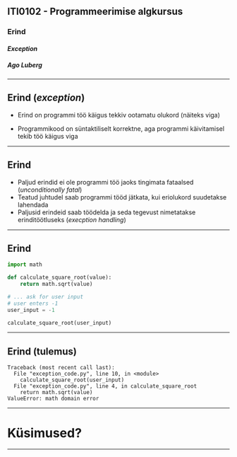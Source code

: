 ## ITI0102 - Programmeerimise algkursus
### Erind
#### _Exception_
##### Ago Luberg

---


## Erind (_exception_)

- Erind on programmi töö käigus tekkiv ootamatu olukord (näiteks viga)

- Programmikood on süntaktiliselt korrektne, aga programmi käivitamisel tekib töö käigus viga

---

## Erind

- Paljud erindid ei ole programmi töö jaoks tingimata fataalsed (_unconditionally fatal_)
- Teatud juhtudel saab programmi tööd jätkata, kui eriolukord suudetakse lahendada
- Paljusid erindeid saab töödelda ja seda tegevust nimetatakse erinditöötluseks (_execption handling_)

---

## Erind

```python
import math

def calculate_square_root(value):
    return math.sqrt(value)

# ... ask for user input
# user enters -1
user_input = -1

calculate_square_root(user_input)
```

---


## Erind (tulemus)

```text
Traceback (most recent call last):
  File "exception_code.py", line 10, in <module>
    calculate_square_root(user_input)
  File "exception_code.py", line 4, in calculate_square_root
    return math.sqrt(value)
ValueError: math domain error
```

---

# Küsimused?

---
